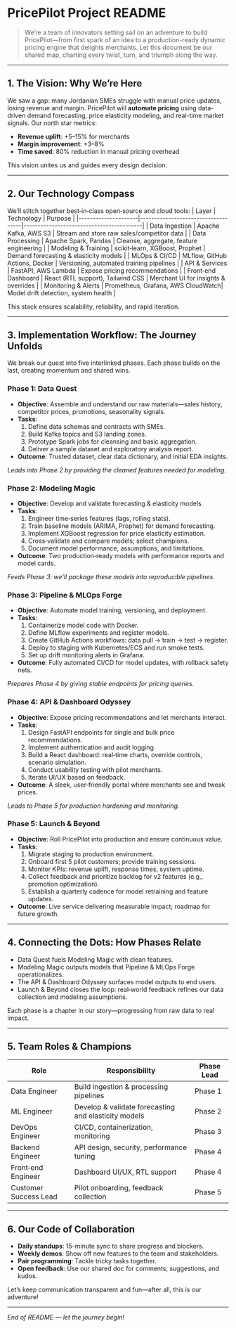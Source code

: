 # PricePilot Project README

> We’re a team of innovators setting sail on an adventure to build PricePilot—from first spark of an idea to a production-ready dynamic pricing engine that delights merchants. Let this document be our shared map, charting every twist, turn, and triumph along the way.

---

## 1. The Vision: Why We’re Here
We saw a gap: many Jordanian SMEs struggle with manual price updates, losing revenue and margin. PricePilot will **automate pricing** using data-driven demand forecasting, price elasticity modeling, and real-time market signals. Our north star metrics:
- **Revenue uplift**: +5–15% for merchants
- **Margin improvement**: +3–8%
- **Time saved**: 80% reduction in manual pricing overhead

This vision unites us and guides every design decision.

---

## 2. Our Technology Compass
We’ll stitch together best‑in‑class open‑source and cloud tools:
| Layer               | Technology                         | Purpose                                  |
|---------------------|------------------------------------|------------------------------------------|
| Data Ingestion      | Apache Kafka, AWS S3               | Stream and store raw sales/competitor data |
| Data Processing     | Apache Spark, Pandas               | Cleanse, aggregate, feature engineering  |
| Modeling & Training | scikit‑learn, XGBoost, Prophet     | Demand forecasting & elasticity models   |
| MLOps & CI/CD       | MLflow, GitHub Actions, Docker     | Versioning, automated training pipelines |
| API & Services      | FastAPI, AWS Lambda                | Expose pricing recommendations           |
| Front‑end Dashboard | React (RTL support), Tailwind CSS  | Merchant UI for insights & overrides     |
| Monitoring & Alerts | Prometheus, Grafana, AWS CloudWatch| Model drift detection, system health     |

This stack ensures scalability, reliability, and rapid iteration.

---

## 3. Implementation Workflow: The Journey Unfolds
We break our quest into five interlinked phases. Each phase builds on the last, creating momentum and shared wins.

### Phase 1: Data Quest
- **Objective**: Assemble and understand our raw materials—sales history, competitor prices, promotions, seasonality signals.
- **Tasks**:
  1. Define data schemas and contracts with SMEs.  
  2. Build Kafka topics and S3 landing zones.  
  3. Prototype Spark jobs for cleansing and basic aggregation.  
  4. Deliver a sample dataset and exploratory analysis report.
- **Outcome**: Trusted dataset, clear data dictionary, and initial EDA insights.

*Leads into Phase 2 by providing the cleaned features needed for modeling.*

### Phase 2: Modeling Magic
- **Objective**: Develop and validate forecasting & elasticity models.
- **Tasks**:
  1. Engineer time‑series features (lags, rolling stats).  
  2. Train baseline models (ARIMA, Prophet) for demand forecasting.  
  3. Implement XGBoost regression for price elasticity estimation.  
  4. Cross‑validate and compare models; select champions.  
  5. Document model performance, assumptions, and limitations.
- **Outcome**: Two production‑ready models with performance reports and model cards.

*Feeds Phase 3: we’ll package these models into reproducible pipelines.*

### Phase 3: Pipeline & MLOps Forge
- **Objective**: Automate model training, versioning, and deployment.
- **Tasks**:
  1. Containerize model code with Docker.  
  2. Define MLflow experiments and register models.  
  3. Create GitHub Actions workflows: data pull → train → test → register.  
  4. Deploy to staging with Kubernetes/ECS and run smoke tests.  
  5. Set up drift monitoring alerts in Grafana.
- **Outcome**: Fully automated CI/CD for model updates, with rollback safety nets.

*Prepares Phase 4 by giving stable endpoints for pricing queries.*

### Phase 4: API & Dashboard Odyssey
- **Objective**: Expose pricing recommendations and let merchants interact.
- **Tasks**:
  1. Design FastAPI endpoints for single and bulk price recommendations.  
  2. Implement authentication and audit logging.  
  3. Build a React dashboard: real‑time charts, override controls, scenario simulation.  
  4. Conduct usability testing with pilot merchants.  
  5. Iterate UI/UX based on feedback.
- **Outcome**: A sleek, user‑friendly portal where merchants see and tweak prices.

*Leads to Phase 5 for production hardening and monitoring.*

### Phase 5: Launch & Beyond
- **Objective**: Roll PricePilot into production and ensure continuous value.
- **Tasks**:
  1. Migrate staging to production environment.  
  2. Onboard first 5 pilot customers; provide training sessions.  
  3. Monitor KPIs: revenue uplift, response times, system uptime.  
  4. Collect feedback and prioritize backlog for v2 features (e.g., promotion optimization).
  5. Establish a quarterly cadence for model retraining and feature updates.
- **Outcome**: Live service delivering measurable impact; roadmap for future growth.

---

## 4. Connecting the Dots: How Phases Relate
- Data Quest fuels Modeling Magic with clean features.  
- Modeling Magic outputs models that Pipeline & MLOps Forge operationalizes.  
- The API & Dashboard Odyssey surfaces model outputs to end users.  
- Launch & Beyond closes the loop: real‑world feedback refines our data collection and modeling assumptions.

Each phase is a chapter in our story—progressing from raw data to real impact.

---

## 5. Team Roles & Champions
| Role                  | Responsibility                                          | Phase Lead             |
|-----------------------|---------------------------------------------------------|------------------------|
| Data Engineer         | Build ingestion & processing pipelines                  | Phase 1                |
| ML Engineer           | Develop & validate forecasting and elasticity models    | Phase 2                |
| DevOps Engineer       | CI/CD, containerization, monitoring                     | Phase 3                |
| Backend Engineer      | API design, security, performance tuning                | Phase 4                |
| Front‑end Engineer    | Dashboard UI/UX, RTL support                            | Phase 4                |
| Customer Success Lead | Pilot onboarding, feedback collection                   | Phase 5                |

---

## 6. Our Code of Collaboration
- **Daily standups**: 15-minute sync to share progress and blockers.  
- **Weekly demos**: Show off new features to the team and stakeholders.  
- **Pair programming**: Tackle tricky tasks together.  
- **Open feedback**: Use our shared doc for comments, suggestions, and kudos.

Let’s keep communication transparent and fun—after all, this is our adventure!

---

*End of README — let the journey begin!*

